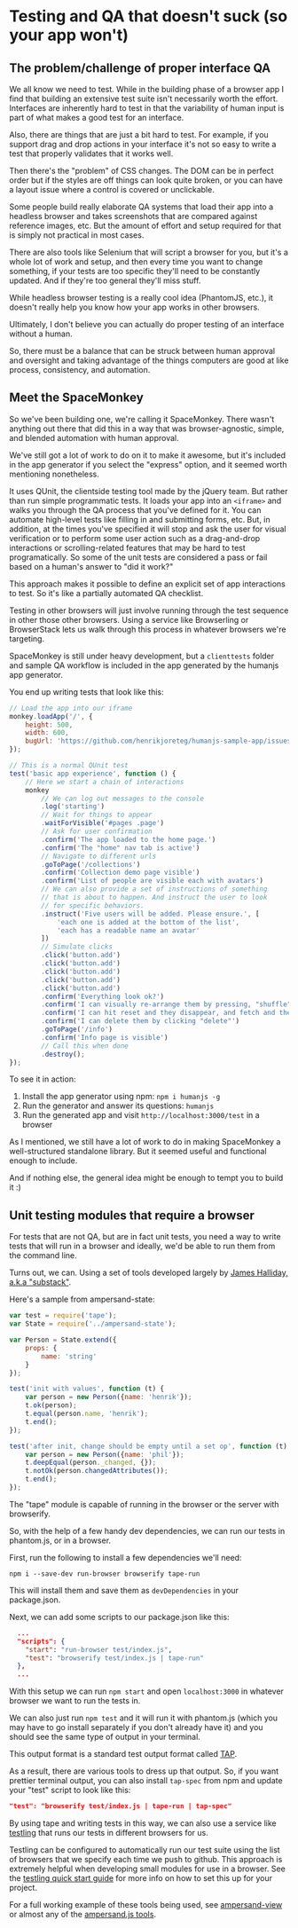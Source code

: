 # Testing and QA that doesn't suck (so your app won't)


## The problem/challenge of proper interface QA

We all know we need to test. While in the building phase of a browser app I find that building an extensive test suite isn't necessarily worth the effort. Interfaces are inherently hard to test in that the variability of human input is part of what makes a good test for an interface.

Also, there are things that are just a bit hard to test. For example, if you support drag and drop actions in your interface it's not so easy to write a test that properly validates that it works well.

Then there's the "problem" of CSS changes. The DOM can be in perfect order but if the styles are off things can look quite broken, or you can have a layout issue where a control is covered or unclickable.

Some people build really elaborate QA systems that load their app into a headless browser and takes screenshots that are compared against reference images, etc. But the amount of effort and setup required for that is simply not practical in most cases.

There are also tools like Selenium that will script a browser for you, but it's a whole lot of work and setup, and then every time you want to change something, if your tests are too specific they'll need to be constantly updated. And if they're too general they'll miss stuff.

While headless browser testing is a really cool idea (PhantomJS, etc.), it doesn't really help you know how your app works in other browsers.

Ultimately, I don't believe you can actually do proper testing of an interface without a human.

So, there must be a balance that can be struck between human approval and oversight and taking advantage of the things computers are good at like process, consistency, and automation.

## Meet the SpaceMonkey

So we've been building one, we're calling it SpaceMonkey. There wasn't anything out there that did this in a way that was browser-agnostic, simple, and blended automation with human approval.

We've still got a lot of work to do on it to make it awesome, but it's included in the app generator if you select the "express" option, and it seemed worth mentioning nonetheless.

It uses QUnit, the clientside testing tool made by the jQuery team. But rather than run simple programmatic tests. It loads your app into an `<iframe>` and walks you through the QA process that you've defined for it. You can automate high-level tests like filling in and submitting forms, etc. But, in addition, at the times you've specified it will stop and ask the user for visual verification or to perform some user action such as a drag-and-drop interactions or scrolling-related features that may be hard to test programatically. So some of the unit tests are considered a pass or fail based on a human's answer to "did it work?"

This approach makes it possible to define an explicit set of app interactions to test. So it's like a partially automated QA checklist.

Testing in other browsers will just involve running through the test sequence in other those other browsers. Using a service like Browserling or BrowserStack lets us walk through this process in whatever browsers we're targeting.

SpaceMonkey is still under heavy development, but a `clienttests` folder and sample QA workflow is included in the app generated by the humanjs app generator.

You end up writing tests that look like this:

```javascript
// Load the app into our iframe
monkey.loadApp('/', {
    height: 500,
    width: 600,
    bugUrl: 'https://github.com/henrikjoreteg/humanjs-sample-app/issues/new'
});

// This is a normal QUnit test
test('basic app experience', function () {
    // Here we start a chain of interactions
    monkey
        // We can log out messages to the console
        .log('starting')
        // Wait for things to appear
        .waitForVisible('#pages .page')
        // Ask for user confirmation
        .confirm('The app loaded to the home page.')
        .confirm('The "home" nav tab is active')
        // Navigate to different urls
        .goToPage('/collections')
        .confirm('Collection demo page visible')
        .confirm('List of people are visible each with avatars')
        // We can also provide a set of instructions of something
        // that is about to happen. And instruct the user to look
        // for specific behaviors.
        .instruct('Five users will be added. Please ensure.', [
            'each one is added at the bottom of the list',
            'each has a readable name an avatar'
        ])
        // Simulate clicks
        .click('button.add')
        .click('button.add')
        .click('button.add')
        .click('button.add')
        .click('button.add')
        .confirm('Everything look ok?')
        .confirm('I can visually re-arrange them by pressing, "shuffle"')
        .confirm('I can hit reset and they disappear, and fetch and they come back.')
        .confirm('I can delete them by clicking "delete"')
        .goToPage('/info')
        .confirm('Info page is visible')
        // Call this when done
        .destroy();
});
```

To see it in action:

1. Install the app generator using npm: `npm i humanjs -g`
2. Run the generator and answer its questions: `humanjs`
3. Run the generated app and visit `http://localhost:3000/test` in a browser

As I mentioned, we still have a lot of work to do in making SpaceMonkey a well-structured standalone library. But it seemed useful and functional enough to include.

And if nothing else, the general idea might be enough to tempt you to build it :)

## Unit testing modules that require a browser

For tests that are not QA, but are in fact unit tests, you need a way to write tests that will run in a browser and ideally, we'd be able to run them from the command line.

Turns out, we can. Using a set of tools developed largely by [James Halliday, a.k.a "substack"](https://twitter.com/substack).

Here's a sample from ampersand-state:

```js
var test = require('tape');
var State = require('../ampersand-state');

var Person = State.extend({
    props: {
        name: 'string'
    }
});

test('init with values', function (t) {
    var person = new Person({name: 'henrik'});
    t.ok(person);
    t.equal(person.name, 'henrik');
    t.end();
});

test('after init, change should be empty until a set op', function (t) {
    var person = new Person({name: 'phil'});
    t.deepEqual(person._changed, {});
    t.notOk(person.changedAttributes());
    t.end();
});
```

The "tape" module is capable of running in the browser or the server with browserify.

So, with the help of a few handy dev dependencies, we can run our tests in phantom.js, or in a browser.

First, run the following to install a few dependencies we'll need:

```
npm i --save-dev run-browser browserify tape-run
```

This will install them and save them as `devDependencies` in your package.json.

Next, we can add some scripts to our package.json like this:

```json
  ...
  "scripts": {
    "start": "run-browser test/index.js",
    "test": "browserify test/index.js | tape-run"
  },
  ...
```

With this setup we can run `npm start` and open `localhost:3000` in whatever browser we want to run the tests in.

We can also just run `npm test` and it will run it with phantom.js (which you may have to go install separately if you don't already have it) and you should see the same type of output in your terminal.

This output format is a standard test output format called [TAP](http://en.wikipedia.org/wiki/Test_Anything_Protocol).

As a result, there are various tools to dress up that output. So, if you want prettier terminal output, you can also install `tap-spec` from npm and update your "test" script to look like this:

```json
"test": "browserify test/index.js | tape-run | tap-spec"
```

By using tape and writing tests in this way, we can also use a service like [testling](https://ci.testling.com/) that runs our tests in different browsers for us. 

Testling can be configured to automatically run our test suite using the list of browsers that we specify each time we push to github. This approach is extremely helpful when developing small modules for use in a browser. See the [testling quick start guide](https://ci.testling.com/guide/quick_start) for more info on how to set this up for your project.

For a full working example of these tools being used, see [ampersand-view](https://github.com/AmpersandJS/ampersand-view) or almost any of the [ampersand.js tools](http://ampersandjs.com).







